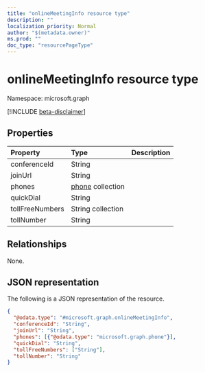 ```yaml
---
title: "onlineMeetingInfo resource type"
description: ""
localization_priority: Normal
author: "$(metadata.owner)"
ms.prod: ""
doc_type: "resourcePageType"
---
```


# onlineMeetingInfo resource type

Namespace: microsoft.graph

[!INCLUDE [beta-disclaimer](../../includes/beta-disclaimer.md)]

## Properties

| Property        | Type                                      | Description |
| :-------------- | :---------------------------------------- | :---------- |
| conferenceId    | String                                    |             |
| joinUrl         | String                                    |             |
| phones          | [phone](../resources/phone.md) collection |             |
| quickDial       | String                                    |             |
| tollFreeNumbers | String collection                         |             |
| tollNumber      | String                                    |             |

## Relationships

None.

## JSON representation

The following is a JSON representation of the resource.

<!-- {
  "blockType": "resource",
  "@odata.type": "microsoft.graph.onlineMeetingInfo",
}
-->

```json
{
  "@odata.type": "#microsoft.graph.onlineMeetingInfo",
  "conferenceId": "String",
  "joinUrl": "String",
  "phones": [{"@odata.type": "microsoft.graph.phone"}],
  "quickDial": "String",
  "tollFreeNumbers": ["String"],
  "tollNumber": "String"
}
```
